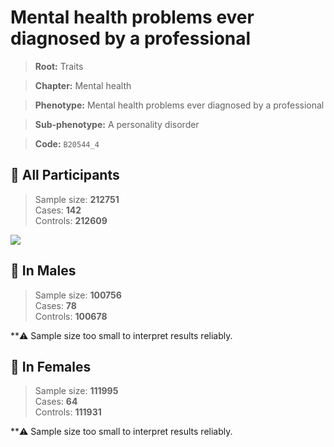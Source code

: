 # Mental health problems ever diagnosed by a professional
> **Root:** Traits  

> **Chapter:** Mental health  

> **Phenotype:** Mental health problems ever diagnosed by a professional  

> **Sub-phenotype:** A personality disorder  

> **Code:** `B20544_4`

## 🧪 All Participants  
> Sample size: **212751**  
> Cases: **142**  
> Controls: **212609**
<img src="/Traits/Figures/ALL/B20544_4.png"/>
<CsvTable src="/Traits/Data/ALL/LG_B20544_4.csv" label="🔍 View full results" />

## 👨 In Males  
> Sample size: **100756**  
> Cases: **78**  
> Controls: **100678**

**⚠️ Sample size too small to interpret results reliably.


## 👩 In Females  
> Sample size: **111995**  
> Cases: **64**  
> Controls: **111931**

**⚠️ Sample size too small to interpret results reliably.

